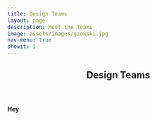 ```yaml
---
title: Design Teams
layout: page
description: Meet the Teams
image: assets/images/gzowski.jpg
nav-menu: true
showit: 3
---
```


<!-- Main -->
<div id="main">

<!-- One -->
<section id="one">
	<div class="inner">
		<header class="major">
			<h2>Design Teams</h2>
		</header>
<h4 class="center">Hey</h4>
</div>

<section id="two">
</section>